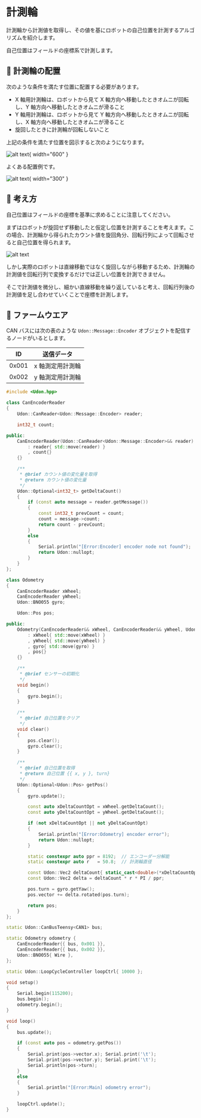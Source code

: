 # 計測輪

計測輪から計測値を取得し、その値を基にロボットの自己位置を計測するアルゴリズムを紹介します。

自己位置はフィールドの座標系で計測します。

## 🌟 計測輪の配置

次のような条件を満たす位置に配置する必要があります。

- X 軸用計測輪は、ロボットから見て X 軸方向へ移動したときオムニが回転し、Y 軸方向へ移動したときオムニが滑ること
- Y 軸用計測輪は、ロボットから見て Y 軸方向へ移動したときオムニが回転し、X 軸方向へ移動したときオムニが滑ること
- 旋回したときに計測輪が回転しないこと

上記の条件を満たす位置を図示すると次のようになります。

![alt text](image-2.png){ width="600" }

よくある配置例です。

![alt text](image.png){ width="300" }

## 🌟 考え方

自己位置はフィールドの座標を基準に求めることに注意してください。

まずはロボットが旋回せず移動したと仮定し位置を計測することを考えます。この場合、計測輪から得られたカウント値を旋回角分、回転行列によって回転させると自己位置を得られます。

![alt text](image-1.png)

しかし実際のロボットは直線移動ではなく旋回しながら移動するため、計測輪の計測値を回転行列で変換するだけでは正しい位置を計測できません。

そこで計測値を微分し、細かい直線移動を繰り返していると考え、回転行列後の計測値を足し合わせていくことで座標を計測します。

## 🌟 ファームウエア

CAN バスには次の表のような `Udon::Message::Encoder` オブジェクトを配信するノードがいるとします。

| ID    | 送信データ       |
| ----- | ---------------- |
| 0x001 | x 軸測定用計測輪 |
| 0x002 | y 軸測定用計測輪 |

```cpp title="メインマイコンのファームウエア"
#include <Udon.hpp>

class CanEncoderReader
{
    Udon::CanReader<Udon::Message::Encoder> reader;

    int32_t count;

public:
    CanEncoderReader(Udon::CanReader<Udon::Message::Encoder>&& reader)
        : reader{ std::move(reader) }
        , count{}
    {}

    /**
     * @brief カウント値の変化量を取得
     * @return カウント値の変化量
     */
    Udon::Optional<int32_t> getDeltaCount()
    {
        if (const auto message = reader.getMessage())
        {
            const int32_t prevCount = count;
            count = message->count;
            return count - prevCount;
        }
        else
        {
            Serial.println("[Error:Encoder] encoder node not found");
            return Udon::nullopt;
        }
    }
};

class Odometry
{
    CanEncoderReader xWheel;
    CanEncoderReader yWheel;
    Udon::BNO055 gyro;

    Udon::Pos pos;

public:
    Odometry(CanEncoderReader&& xWheel, CanEncoderReader&& yWheel, Udon::BNO055&& gyro)
        : xWheel{ std::move(xWheel) }
        , yWheel{ std::move(yWheel) }
        , gyro{ std::move(gyro) }
        , pos{}
    {}

    /**
     * @brief センサーの初期化
     */
    void begin()
    {
        gyro.begin();
    }

    /**
     * @brief 自己位置をクリア
     */
    void clear()
    {
        pos.clear();
        gyro.clear();
    }

    /**
     * @brief 自己位置を取得
     * @return 自己位置 {{ x, y }, turn}
     */
    Udon::Optional<Udon::Pos> getPos()
    {
        gyro.update();

        const auto xDeltaCountOpt = xWheel.getDeltaCount();
        const auto yDeltaCountOpt = yWheel.getDeltaCount();

        if (not xDeltaCountOpt || not yDeltaCountOpt)
        {
            Serial.println("[Error:Odometry] encoder error");
            return Udon::nullopt;
        }

        static constexpr auto ppr = 8192;  // エンコーダー分解能
        static constexpr auto r   = 50.8;  // 計測輪直径

        const Udon::Vec2 deltaCount{ static_cast<double>(*xDeltaCountOpt), static_cast<double>(*yDeltaCountOpt) };
        const Udon::Vec2 delta = deltaCount * r * PI / ppr;

        pos.turn = gyro.getYaw();
        pos.vector += delta.rotated(pos.turn);

        return pos;
    }
};

static Udon::CanBusTeensy<CAN1> bus;

static Odometry odometry {
    CanEncoderReader{{ bus, 0x001 }},
    CanEncoderReader{{ bus, 0x002 }},
    Udon::BNO055{ Wire },
};

static Udon::LoopCycleController loopCtrl{ 10000 };

void setup()
{
    Serial.begin(115200);
    bus.begin();
    odometry.begin();
}

void loop()
{
    bus.update();

    if (const auto pos = odometry.getPos())
    {
        Serial.print(pos->vector.x); Serial.print('\t');
        Serial.print(pos->vector.y); Serial.print('\t');
        Serial.println(pos->turn);
    }
    else
    {
        Serial.println("[Error:Main] odometry error");
    }

    loopCtrl.update();
}
```
